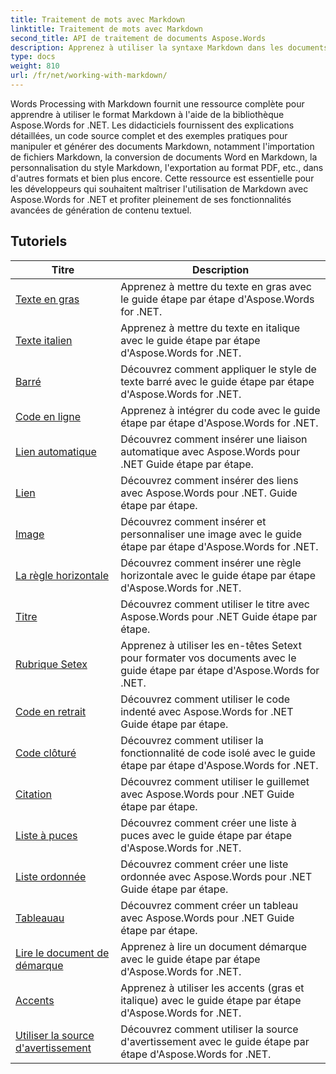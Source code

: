 ```yaml
---
title: Traitement de mots avec Markdown
linktitle: Traitement de mots avec Markdown
second_title: API de traitement de documents Aspose.Words
description: Apprenez à utiliser la syntaxe Markdown dans les documents Word à l'aide d'Aspose.Words for .NET avec ces didacticiels étape par étape et ces exemples pratiques.
type: docs
weight: 810
url: /fr/net/working-with-markdown/
---
```


Words Processing with Markdown fournit une ressource complète pour apprendre à utiliser le format Markdown à l'aide de la bibliothèque Aspose.Words for .NET. Les didacticiels fournissent des explications détaillées, un code source complet et des exemples pratiques pour manipuler et générer des documents Markdown, notamment l'importation de fichiers Markdown, la conversion de documents Word en Markdown, la personnalisation du style Markdown, l'exportation au format PDF, etc., dans d'autres formats et bien plus encore. Cette ressource est essentielle pour les développeurs qui souhaitent maîtriser l'utilisation de Markdown avec Aspose.Words for .NET et profiter pleinement de ses fonctionnalités avancées de génération de contenu textuel.

 ## Tutoriels
| Titre | Description |
| --- | --- |
| [Texte en gras](./bold-text/) | Apprenez à mettre du texte en gras avec le guide étape par étape d'Aspose.Words for .NET. |
| [Texte italien](./italic-text/) | Apprenez à mettre du texte en italique avec le guide étape par étape d'Aspose.Words for .NET. |
| [Barré](./strikethrough/) | Découvrez comment appliquer le style de texte barré avec le guide étape par étape d'Aspose.Words for .NET. |
| [Code en ligne](./inline-code/) | Apprenez à intégrer du code avec le guide étape par étape d'Aspose.Words for .NET. |
| [Lien automatique](./autolink/) | Découvrez comment insérer une liaison automatique avec Aspose.Words pour .NET Guide étape par étape. |
| [Lien](./link/) | Découvrez comment insérer des liens avec Aspose.Words pour .NET. Guide étape par étape. |
| [Image](./image/) | Découvrez comment insérer et personnaliser une image avec le guide étape par étape d'Aspose.Words for .NET. |
| [La règle horizontale](./horizontal-rule/) | Découvrez comment insérer une règle horizontale avec le guide étape par étape d'Aspose.Words for .NET. |
| [Titre](./heading/) | Découvrez comment utiliser le titre avec Aspose.Words pour .NET Guide étape par étape. |
| [Rubrique Setex](./setext-heading/) | Apprenez à utiliser les en-têtes Setext pour formater vos documents avec le guide étape par étape d'Aspose.Words for .NET. |
| [Code en retrait](./indented-code/) | Découvrez comment utiliser le code indenté avec Aspose.Words for .NET Guide étape par étape. |
| [Code clôturé](./fenced-code/) | Découvrez comment utiliser la fonctionnalité de code isolé avec le guide étape par étape d'Aspose.Words for .NET. |
| [Citation](./quote/) | Découvrez comment utiliser le guillemet avec Aspose.Words pour .NET Guide étape par étape. |
| [Liste à puces](./bulleted-list/) | Découvrez comment créer une liste à puces avec le guide étape par étape d'Aspose.Words for .NET. |
| [Liste ordonnée](./ordered-list/) | Découvrez comment créer une liste ordonnée avec Aspose.Words pour .NET Guide étape par étape. |
| [Tableauau](./table/) | Découvrez comment créer un tableau avec Aspose.Words pour .NET Guide étape par étape. |
| [Lire le document de démarque](./read-markdown-document/) | Apprenez à lire un document démarque avec le guide étape par étape d'Aspose.Words for .NET. |
| [Accents](./emphases/) | Apprenez à utiliser les accents (gras et italique) avec le guide étape par étape d'Aspose.Words for .NET. |
| [Utiliser la source d'avertissement](./use-warning-source/) | Découvrez comment utiliser la source d'avertissement avec le guide étape par étape d'Aspose.Words for .NET. |